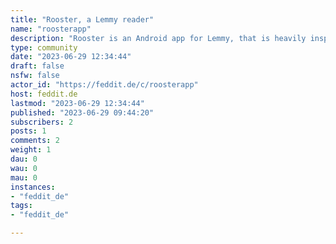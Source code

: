 ```yaml
---
title: "Rooster, a Lemmy reader" 
name: "roosterapp"
description: "Rooster is an Android app for Lemmy, that is heavily inspired by Boost for Reddit. It focuses on user experience and a good look and feel above anything else."
type: community
date: "2023-06-29 12:34:44"
draft: false
nsfw: false
actor_id: "https://feddit.de/c/roosterapp"
host: feddit.de
lastmod: "2023-06-29 12:34:44"
published: "2023-06-29 09:44:20"
subscribers: 2
posts: 1
comments: 2
weight: 1
dau: 0
wau: 0
mau: 0
instances:
- "feddit_de"
tags: 
- "feddit_de"

---
```

